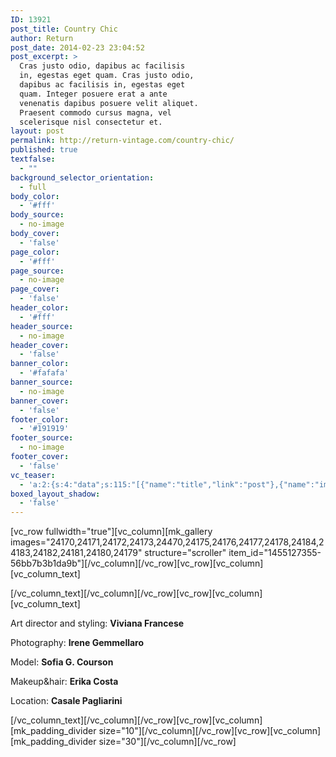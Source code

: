 ```yaml
---
ID: 13921
post_title: Country Chic
author: Return
post_date: 2014-02-23 23:04:52
post_excerpt: >
  Cras justo odio, dapibus ac facilisis
  in, egestas eget quam. Cras justo odio,
  dapibus ac facilisis in, egestas eget
  quam. Integer posuere erat a ante
  venenatis dapibus posuere velit aliquet.
  Praesent commodo cursus magna, vel
  scelerisque nisl consectetur et.
layout: post
permalink: http://return-vintage.com/country-chic/
published: true
textfalse:
  - ""
background_selector_orientation:
  - full
body_color:
  - '#fff'
body_source:
  - no-image
body_cover:
  - 'false'
page_color:
  - '#fff'
page_source:
  - no-image
page_cover:
  - 'false'
header_color:
  - '#fff'
header_source:
  - no-image
header_cover:
  - 'false'
banner_color:
  - '#fafafa'
banner_source:
  - no-image
banner_cover:
  - 'false'
footer_color:
  - '#191919'
footer_source:
  - no-image
footer_cover:
  - 'false'
vc_teaser:
  - 'a:2:{s:4:"data";s:115:"[{"name":"title","link":"post"},{"name":"image","image":"featured","link":"none"},{"name":"text","mode":"excerpt"}]";s:7:"bgcolor";s:0:"";}'
boxed_layout_shadow:
  - 'false'
---
```

[vc_row fullwidth="true"][vc_column][mk_gallery images="24170,24171,24172,24173,24470,24175,24176,24177,24178,24184,24183,24182,24181,24180,24179" structure="scroller" item_id="1455127355-56bb7b3b1da9b"][/vc_column][/vc_row][vc_row][vc_column][vc_column_text]

[/vc_column_text][/vc_column][/vc_row][vc_row][vc_column][vc_column_text]

Art director and styling: <strong>Viviana Francese</strong>

Photography: <strong>Irene Gemmellaro</strong>

<span style="font-weight: 400;">Model: <strong>Sofia G. Courson</strong></span>

<span style="font-weight: 400;">Makeup&amp;hair: <strong>Erika Costa</strong></span>

Location: <b>Casale Pagliarini</b>

[/vc_column_text][/vc_column][/vc_row][vc_row][vc_column][mk_padding_divider size="10"][/vc_column][/vc_row][vc_row][vc_column][mk_padding_divider size="30"][/vc_column][/vc_row]
